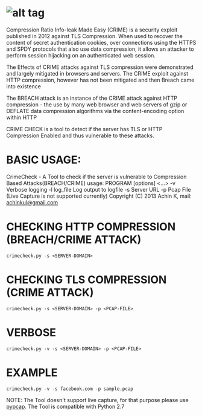 ![alt tag](https://raw.github.com/achinkulshrestha/CrimeCheck/master/crimecheck.png)
==========

Compression Ratio Info-leak Made Easy (CRIME) is a security exploit published in 2012 against TLS Compression. When used to recover the content of secret authentication cookies, over connections using the HTTPS and SPDY protocols that also use data compression, it allows an attacker to perform session hijacking on an authenticated web session. 

The Effects of CRIME attacks against TLS compression were demonstrated and largely mitigated in browsers and servers. The CRIME exploit against HTTP compression, however has not been mitigated and then Breach came into existence

The BREACH attack is an instance of the CRIME attack against HTTP compression - the use by many web browser and web servers of gzip or DEFLATE data compression algorithms via the content-encoding option within HTTP

CRIME CHECK is a tool to detect if the server has TLS or HTTP Compression Enabled and thus vulnerable to these attacks. 

BASIC USAGE:
==========
CrimeCheck - A Tool to check if the server is vulnerable to Compression Based Attacks(BREACH/CRIME)
usage: PROGRAM [options] <...>
  -v  Verbose logging
  -l log_file Log output to logfile
  -s  Server URL
  -p  Pcap File (Live Capture is not supported currently) 
Copyright (C) 2013 Achin K, mail: achinkul@gmail.com

CHECKING HTTP COMPRESSION (BREACH/CRIME ATTACK)
==========
`crimecheck.py -s <SERVER-DOMAIN>`

CHECKING TLS COMPRESSION (CRIME ATTACK)
==========
`crimecheck.py -s <SERVER-DOMAIN> -p <PCAP-FILE>`

VERBOSE
==========
`crimecheck.py -v -s <SERVER-DOMAIN> -p <PCAP-FILE>`

EXAMPLE
==========
`crimecheck.py -v -s facebook.com -p sample.pcap`

NOTE: The Tool doesn't support live capture, for that purpose please use [pypcap](https://code.google.com/p/pypcap/). The Tool is compatible with Python 2.7





  
                                                                                                           
